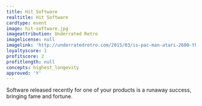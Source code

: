 ```yaml
---
title: Hit Software
realtitle: Hit Software
cardtype: event
image: hit-software.jpg
imageattribution: Underrated Retro
imagelicense: null
imagelink: 'http://underratedretro.com/2015/03/is-pac-man-atari-2600-that-bad/'
loyaltyscore: 1
profitscore: 2
profitlength: null
concepts: highest_longevity
approved: 'Y'
---
```


Software released recently for one of your products is a runaway success, bringing fame and fortune.
